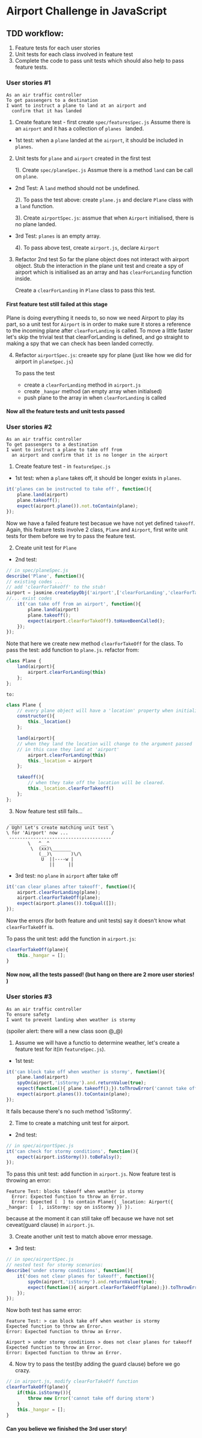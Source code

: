 # Airport Challenge in JavaScript

## TDD workflow: 
1. Feature tests for each user stories
2. Unit tests for each class involved in feature test
3. Complete the code to pass unit tests which should also help to pass feature tests. 

### User stories #1
```
As an air traffic controller
To get passengers to a destination
I want to instruct a plane to land at an airport and  
  confirm that it has landed
```
1. Create feature test - first create `spec/featuresSpec.js`
Assume there is an `airport` and it has a collection of `planes ` landed. 

- 1st test: 
when a `plane` landed at the `airport`, it should be included in `planes`. 


2. Unit tests for `plane` and `airport` created in the first test 
    
    1). Create `spec/planeSpec.js`
    Assmue there is a method `land` can be call on `plane`.

- 2nd Test:
A `land` method should not be undefined.

    2). To pass the test above: create `plane.js` and declare `Plane` class with a `land` function. 

    3). Create `airportSpec.js`: assmue that when `Airport` initialised, there is no plane landed.

- 3rd Test: 
`planes` is an empty array.

    4). To pass above test, create `airport.js`, declare `Airport`

3. Refactor 2nd test
So far the plane object does not interact with airport object. Stub the interaction in the plane unit test and create a spy of airport which is initialised as an array and has `clearForLanding` function inside. 

    Create a `clearForLanding` in `Plane` class to pass this test.

#### First feature test still failed at this stage
Plane is doing everything it needs to, so now we need Airport to play its part, so a unit test for `Airport` is in order to make sure it stores a reference to the incoming plane after `clearForLanding` is called. To move a little faster let's skip the trivial test that clearForLanding is defined, and go straight to making a spy that we can check has been landed correctly.

4. Refactor `airportSpec.js`: creaete spy for plane (just like how we did for airport in `planeSpec.js`)

    To pass the test
    - create a `clearForLanding` method in `airport.js`
    - create `_hangar` method (an empty array when initialsed)
    - push plane to the array in when `clearForLanding` is called 

#### Now all the feature tests and unit tests passed 


### User stories #2 
```
As an air traffic controller
To get passengers to a destination
I want to instruct a plane to take off from
  an airport and confirm that it is no longer in the airport
```
1. Create feature test - in `featureSpec.js` 

- 1st test:
when a `plane` takes off, it should be longer exists in `planes`.

```javascript
it('planes can be instructed to take off', function(){
	plane.land(airport)
	plane.takeoff();
	expect(airport.plane()).not.toContain(plane);
});
```
Now we have a failed feature test becasue we have not yet defined `takeoff`. Again, this feature tests involve 2 class, `Plane` and `Airport`, first write unit tests for them before we try to pass the feature test.

2. Create unit test for `Plane` 

- 2nd test:
```javascript
// in spec/planeSpec.js
describe('Plane', function(){
// existing codes ... 
// add 'clearForTakeOff' to the stub!
airport = jasmine.createSpyObj('airport',['clearForLanding','clearForTakeOff']);
//... exist codes
	it('can take off from an airport', function(){
		plane.land(airport)
		plane.takeoff();
		expect(airport.clearForTakeOff).toHaveBeenCalled();
	});
});
```
Note that here we create new method `clearForTakeOff` for the class. 
To pass the test: add function to `plane.js`. 
	refactor from: 

```javascript
class Plane {
	land(airport){
		airport.clearForLanding(this)
	};
};
```
	to:
```javascript
class Plane {
	// every plane object will have a 'location' property when initialized
	constructor(){
		this._location()
	};

	land(airport){
	// when they land the location will change to the argument passed 
	// in this case they land at 'airport'
		airport.clearForLanding(this)
		this._location = airport
	};

	takeoff(){
		// when they take off the location will be cleared.
		this._location.clearForTakeoff()
	};
};
```

3. Now feature test still fails...
```
 ______________________________________ 
/ Ugh! Let's create matching unit test \
\ for 'Airport' now ...                /
 -------------------------------------- 
        \   ^__^
         \  (xx)\_______
            (__)\       )\/\
             U  ||----w |
                ||     ||
```
- 3rd test: no `plane` in `airport` after take off 
```javascript 
it('can clear planes after takeoff', function(){
	airport.clearForLanding(plane);
	airport.clearForTakeOff(plane);
	expect(airport.planes()).toEqual([]);
});
```
Now the errors (for both feature and unit tests) say it doesn't know what `clearForTakeOff` is.

To pass the unit test: add the function in `airport.js`:
```javascript
clearForTakeOff(plane){
	this._hangar = [];
}
```
#### Now now, all the tests passed! (but hang on there are 2 more user stories! )

### User stories #3 
```
As an air traffic controller
To ensure safety
I want to prevent landing when weather is stormy
```
(spoiler alert: there will a new class soon @_@)
1. Assume we will have a functio to determine weather, let's create a feature test for it(in `featureSpec.js`). 

- 1st test:
```javascript 
it('can block take off when weather is stormy', function(){
	plane.land(airport)
	spyOn(airport,'isStormy').and.returnValue(true);
	expect(function(){ plane.takeoff();}).toThrowError('cannot take off during storm');
	expect(airport.planes()).toContain(plane);
});
```

It fails because there's no such method 'isStormy'.

2. Time to create a matching unit test for airport.

- 2nd test: 
```javascript
// in spec/airportSpec.js
it('can check for stormy conditions', function(){
	expect(airport.isStormy()).toBeFalsy();
});
```
To pass this unit test: add function in `airport.js`.
Now feature test is throwing an error:
```
Feature Test: blocks takeoff when weather is stormy
  Error: Expected function to throw an Error.
  Error: Expected [  ] to contain Plane({ _location: Airport({ _hangar: [  ], isStormy: spy on isStormy }) }).
```
because at the moment it can still take off because we have not set ceveat(guard clause) in `airport.js`. 

3. Create another unit test to match above error message.
- 3rd test:
```javascript
// in spec/airportSpec.js
// nested test for stormy scenarios: 
describe('under stormy conditions', function(){
	it('does not clear planes for takeoff', function(){
		spyOn(airport,'isStormy').and.returnValue(true);
		expect(function(){ airport.clearForTakeOff(plane);}).toThrowError('cannot take off during storm');
	});
});
```
Now both test has same error: 
```
Feature Test: > can block take off when weather is stormy
Expected function to throw an Error.
Error: Expected function to throw an Error.

Airport > under stormy conditions > does not clear planes for takeoff
Expected function to throw an Error.
Error: Expected function to throw an Error.
```

4. Now try to pass the test(by adding the guard clause) before we go crazy. 
```javascript
// in airport.js, modify clearForTakeOff function 
clearForTakeOff(plane){
	if(this.isStormy()){
		throw new Error('cannot take off during storm')
	}
	this._hangar = [];
}
```
#### Can you believe we finished the 3rd user story! 




	




	 









